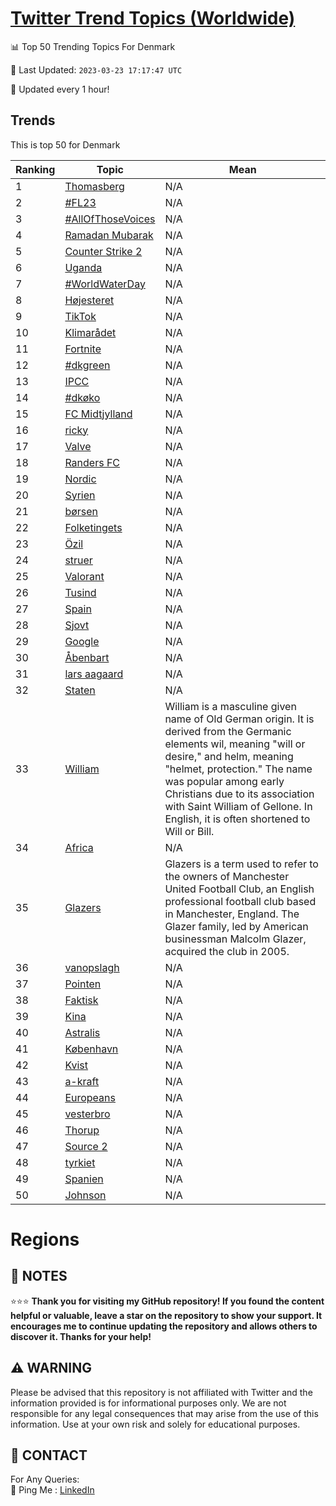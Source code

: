 [Twitter Trend Topics (Worldwide)](https://github.com/ErcinDedeoglu/Twitter-Trend-Topics)
==========


📊 Top 50 Trending Topics For Denmark

📆 Last Updated: `2023-03-23 17:17:47 UTC`

🔧 Updated every 1 hour!


## Trends

This is top 50 for Denmark

| Ranking | Topic | Mean |
| ------- | ------------ | ------------ |
| 1 | [Thomasberg](http://twitter.com/search?q=Thomasberg) | N/A |
| 2 | [#FL23](http://twitter.com/search?q=%23FL23) | N/A |
| 3 | [#AllOfThoseVoices](http://twitter.com/search?q=%23AllOfThoseVoices) | N/A |
| 4 | [Ramadan Mubarak](http://twitter.com/search?q=Ramadan+Mubarak) | N/A |
| 5 | [Counter Strike 2](http://twitter.com/search?q=Counter+Strike+2) | N/A |
| 6 | [Uganda](http://twitter.com/search?q=Uganda) | N/A |
| 7 | [#WorldWaterDay](http://twitter.com/search?q=%23WorldWaterDay) | N/A |
| 8 | [Højesteret](http://twitter.com/search?q=H%c3%b8jesteret) | N/A |
| 9 | [TikTok](http://twitter.com/search?q=TikTok) | N/A |
| 10 | [Klimarådet](http://twitter.com/search?q=Klimar%c3%a5det) | N/A |
| 11 | [Fortnite](http://twitter.com/search?q=Fortnite) | N/A |
| 12 | [#dkgreen](http://twitter.com/search?q=%23dkgreen) | N/A |
| 13 | [IPCC](http://twitter.com/search?q=IPCC) | N/A |
| 14 | [#dkøko](http://twitter.com/search?q=%23dk%c3%b8ko) | N/A |
| 15 | [FC Midtjylland](http://twitter.com/search?q=FC+Midtjylland) | N/A |
| 16 | [ricky](http://twitter.com/search?q=ricky) | N/A |
| 17 | [Valve](http://twitter.com/search?q=Valve) | N/A |
| 18 | [Randers FC](http://twitter.com/search?q=Randers+FC) | N/A |
| 19 | [Nordic](http://twitter.com/search?q=Nordic) | N/A |
| 20 | [Syrien](http://twitter.com/search?q=Syrien) | N/A |
| 21 | [børsen](http://twitter.com/search?q=b%c3%b8rsen) | N/A |
| 22 | [Folketingets](http://twitter.com/search?q=Folketingets) | N/A |
| 23 | [Özil](http://twitter.com/search?q=%c3%96zil) | N/A |
| 24 | [struer](http://twitter.com/search?q=struer) | N/A |
| 25 | [Valorant](http://twitter.com/search?q=Valorant) | N/A |
| 26 | [Tusind](http://twitter.com/search?q=Tusind) | N/A |
| 27 | [Spain](http://twitter.com/search?q=Spain) | N/A |
| 28 | [Sjovt](http://twitter.com/search?q=Sjovt) | N/A |
| 29 | [Google](http://twitter.com/search?q=Google) | N/A |
| 30 | [Åbenbart](http://twitter.com/search?q=%c3%85benbart) | N/A |
| 31 | [lars aagaard](http://twitter.com/search?q=lars+aagaard) | N/A |
| 32 | [Staten](http://twitter.com/search?q=Staten) | N/A |
| 33 | [William](http://twitter.com/search?q=William) | William is a masculine given name of Old German origin. It is derived from the Germanic elements wil, meaning "will or desire," and helm, meaning "helmet, protection." The name was popular among early Christians due to its association with Saint William of Gellone. In English, it is often shortened to Will or Bill. |
| 34 | [Africa](http://twitter.com/search?q=Africa) | N/A |
| 35 | [Glazers](http://twitter.com/search?q=Glazers) | Glazers is a term used to refer to the owners of Manchester United Football Club, an English professional football club based in Manchester, England. The Glazer family, led by American businessman Malcolm Glazer, acquired the club in 2005. |
| 36 | [vanopslagh](http://twitter.com/search?q=vanopslagh) | N/A |
| 37 | [Pointen](http://twitter.com/search?q=Pointen) | N/A |
| 38 | [Faktisk](http://twitter.com/search?q=Faktisk) | N/A |
| 39 | [Kina](http://twitter.com/search?q=Kina) | N/A |
| 40 | [Astralis](http://twitter.com/search?q=Astralis) | N/A |
| 41 | [København](http://twitter.com/search?q=K%c3%b8benhavn) | N/A |
| 42 | [Kvist](http://twitter.com/search?q=Kvist) | N/A |
| 43 | [a-kraft](http://twitter.com/search?q=a-kraft) | N/A |
| 44 | [Europeans](http://twitter.com/search?q=Europeans) | N/A |
| 45 | [vesterbro](http://twitter.com/search?q=vesterbro) | N/A |
| 46 | [Thorup](http://twitter.com/search?q=Thorup) | N/A |
| 47 | [Source 2](http://twitter.com/search?q=Source+2) | N/A |
| 48 | [tyrkiet](http://twitter.com/search?q=tyrkiet) | N/A |
| 49 | [Spanien](http://twitter.com/search?q=Spanien) | N/A |
| 50 | [Johnson](http://twitter.com/search?q=Johnson) | N/A |



# Regions




## 📝 NOTES

⭐⭐⭐ **Thank you for visiting my GitHub repository! If you found the content helpful or valuable, leave a star on the repository to show your support. It encourages me to continue updating the repository and allows others to discover it. Thanks for your help!**


## ⚠️ WARNING

Please be advised that this repository is not affiliated with Twitter and the information provided is for informational purposes only. We are not responsible for any legal consequences that may arise from the use of this information. Use at your own risk and solely for educational purposes.


## 📨 CONTACT

 For Any Queries:  
            🏓 Ping Me : [LinkedIn](https://www.linkedin.com/in/ercindedeoglu/)
